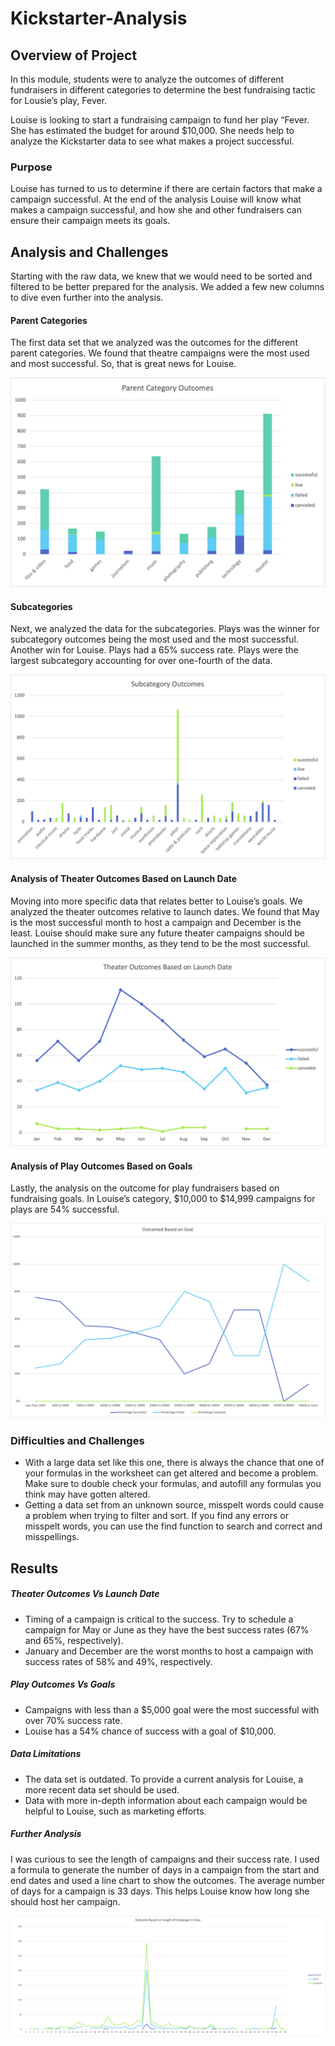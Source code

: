 # Kickstarter-Analysis

## Overview of Project 

In this module, students were to analyze the outcomes of different fundraisers in different categories to determine the best fundraising tactic for Lousie’s play, Fever. 

Louise is looking to start a fundraising campaign to fund her play “Fever. She has estimated the budget for around $10,000. She needs help to analyze the Kickstarter data to see what makes a project successful. 

### Purpose 
Louise has turned to us to determine if there are certain factors that make a campaign successful. At the end of the analysis Louise will know what makes a campaign successful, and how she and other fundraisers can ensure their campaign meets its goals. 

## Analysis and Challenges 

Starting with the raw data, we knew that we would need to be sorted and filtered to be better prepared for the analysis. We added a few new columns to dive even further into the analysis. 

#### Parent Categories

The first data set that we analyzed was the outcomes for the different parent categories. We found that theatre campaigns were the most used and most successful. So, that is great news for Louise. 

![Parent_Outcomes](Parent_Outcomes.png)

#### Subcategories 

Next, we analyzed the data for the subcategories. Plays was the winner for subcategory outcomes being the most used and the most successful. Another win for Louise. Plays had a 65% success rate. Plays were the largest subcategory accounting for over one-fourth of the data. 

![SubCat_Outcomes](SubCat_Outcomes.png)


#### Analysis of Theater Outcomes Based on Launch Date 
  
Moving into more specific data that relates better to Louise’s goals. We analyzed the theater outcomes relative to launch dates. We found that May is the most successful month to host a campaign and December is the least. Louise should make sure any future theater campaigns should be launched in the summer months, as they tend to be the most successful. 

![Theater_Outcomes_vs_Launch](Theater_Outcomes_vs_Launch.png)

#### Analysis of Play Outcomes Based on Goals

Lastly, the analysis on the outcome for play fundraisers based on fundraising goals. In Louise’s category, $10,000 to $14,999 campaigns for plays are 54% successful. 

![Outcomes_vs_Goals](Outcomes_vs_Goals.png)




### Difficulties and Challenges 
-	With a large data set like this one, there is always the chance that one of your formulas in the worksheet can get altered and become a problem. Make sure to double check your formulas, and autofill any formulas you think may have gotten altered.
-	Getting a data set from an unknown source, misspelt words could cause a problem when trying to filter and sort. If you find any errors or misspelt words, you can use the find function to search and correct and misspellings. 

## Results 

##### Theater Outcomes Vs Launch Date 
* Timing of a campaign is critical to the success. Try to schedule a campaign for May or June as they have the best success rates (67% and 65%, respectively).
* January and December are the worst months to host a campaign with success rates of 58% and 49%, respectively. 

##### Play Outcomes Vs Goals 
-	Campaigns with less than a $5,000 goal were the most successful with over 70% success rate. 
-	Louise has a 54% chance of success with a goal of $10,000. 


##### Data Limitations 
-	The data set is outdated. To provide a current analysis for Louise, a more recent data set should be used. 
-	Data with more in-depth information about each campaign would be helpful to Louise, such as marketing efforts.

##### Further Analysis 

I was curious to see the length of campaigns and their success rate.  I used a formula to generate the number of days in a campaign from the start and end dates and used a line chart to show the outcomes. The average number of days for a campaign is 33 days. This helps Louise know how long she should host her campaign. 

![Length_in_days](Length_in_days.png)



